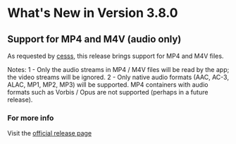 #  What's New in Version 3.8.0

## Support for MP4 and M4V (audio only)

As requested by [cesss](https://github.com/cesss), this release brings support for MP4 and M4V files.

Notes:
1 - Only the audio streams in MP4 / M4V files will be read by the app; the video streams will be ignored.
2 - Only native audio formats (AAC, AC-3, ALAC, MP1, MP2, MP3) will be supported. MP4 containers with audio formats such as Vorbis / Opus are not supported (perhaps in a future release).

### **For more info**
Visit the [official release page](https://github.com/maculateConception/aural-player/releases/tag/3.8.0)
